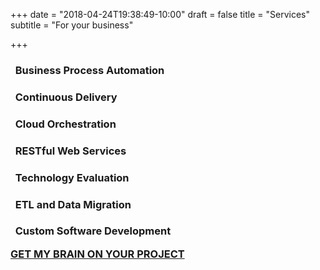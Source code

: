 +++
date = "2018-04-24T19:38:49-10:00"
draft = false
title = "Services"
subtitle = "For your business"

+++

<h3><i class="fas fa-cogs fa-fw"></i>&nbsp;&nbsp;Business Process Automation</h3>
<p class="mb-5"></p>

<h3><i class="fas fa-sync fa-fw"></i>&nbsp;&nbsp;Continuous Delivery</h3>
<p class="mb-5"></p>

<h3><i class="fas fa-cloud fa-fw"></i>&nbsp;&nbsp;Cloud Orchestration</h3>
<p class="mb-5"></p>

<h3><i class="fas fa-code fa-fw"></i>&nbsp;&nbsp;RESTful Web Services</h3>
<p class="mb-5"></p>

<h3><i class="fas fa-balance-scale fa-fw"></i>&nbsp;&nbsp;Technology Evaluation</h3>
<p class="mb-5"></p>

<h3><i class="fas fa-database fa-fw"></i>&nbsp;&nbsp;ETL and Data Migration</h3>
<p class="mb-5"></p>

<h3><i class="fas fa-code-branch fa-fw"></i>&nbsp;&nbsp;Custom Software Development
<p class="mb-5"></p>

<div class="text-center">
  <a href="/contact/" class="btn text-center btn-lg mt-2 mb-5 bg-primary">GET MY BRAIN ON YOUR PROJECT</a>
</div>
